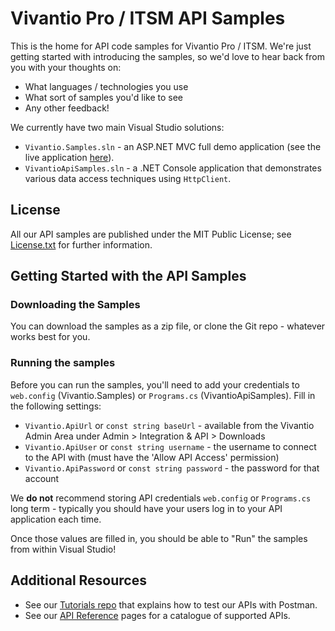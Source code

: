 # Vivantio Pro / ITSM API Samples

This is the home for API code samples for Vivantio Pro / ITSM. We're just getting started with introducing the samples, so we'd love to hear back from you with your thoughts on:

- What languages / technologies you use
- What sort of samples you'd like to see
- Any other feedback!

We currently have two main Visual Studio solutions:

- `Vivantio.Samples.sln` - an ASP.NET MVC full demo application (see the live application [here](http://dotnet.samples.vivantio.com/)).
- `VivantioApiSamples.sln` - a .NET Console application that demonstrates various data access techniques using `HttpClient`.

## License

All our API samples are published under the MIT Public License; see [License.txt](https://github.com/Vivantio/apisamples/blob/master/License.txt) for further information.

## Getting Started with the API Samples

### Downloading the Samples

You can download the samples as a zip file, or clone the Git repo - whatever works best for you.

### Running the samples

Before you can run the samples, you'll need to add your credentials to `web.config` (Vivantio.Samples) or `Programs.cs` (VivantioApiSamples). Fill in the following settings:

- `Vivantio.ApiUrl` or `const string baseUrl` - available from the Vivantio Admin Area under Admin > Integration & API > Downloads
- `Vivantio.ApiUser` or `const string username` - the username to connect to the API with (must have the 'Allow API Access' permission)
- `Vivantio.ApiPassword` or `const string password` - the password for that account

We **do not** recommend storing API credentials `web.config` or `Programs.cs` long term - typically you should have your users log in to your API application each time.

Once those values are filled in, you should be able to "Run" the samples from within Visual Studio!

## Additional Resources

- See our [Tutorials repo](https://github.com/Vivantio/apitutorials) that explains how to test our APIs with Postman.
- See our [API Reference](https://webservices-na01.vivantio.com/Help) pages for a catalogue of supported APIs.
